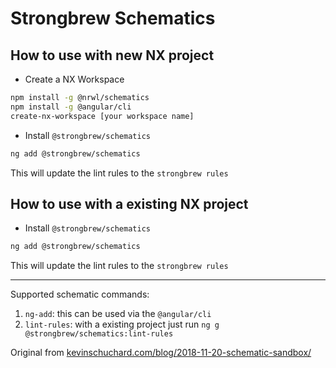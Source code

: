 # Strongbrew Schematics

## How to use with new NX project

- Create a NX Workspace

```bash
npm install -g @nrwl/schematics
npm install -g @angular/cli
create-nx-workspace [your workspace name]
```

- Install `@strongbrew/schematics`

```bash
ng add @strongbrew/schematics
```

This will update the lint rules to the `strongbrew rules`

## How to use with a existing NX project

- Install `@strongbrew/schematics`

```bash
ng add @strongbrew/schematics
```

This will update the lint rules to the `strongbrew rules`

---

Supported schematic commands:

1. `ng-add`: this can be used via the `@angular/cli`
2. `lint-rules`: with a existing project just run `ng g @strongbrew/schematics:lint-rules`

Original from [kevinschuchard.com/blog/2018-11-20-schematic-sandbox/](https://www.kevinschuchard.com/blog/2018-11-20-schematic-sandbox/)
